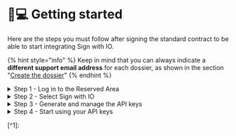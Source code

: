 # 👩💻 Getting started

Here are the steps you must follow after signing the standard contract to be able to start integrating Sign with IO.

{% hint style="info" %} Keep in mind that you can always indicate a **different support email address** for each dossier, as shown in the section "[Create the dossier](https://docs.pagopa.it/manuale-operativo-di-firma-con-io/creare-il-dossier#vuoi-aggiungere-una-email-di-assistenza-specifica-per-il-dossier)" {% endhint %}

<details>

<summary>Step 1 - Log in to the Reserved Area</summary>

<img src="../.gitbook/assets/Screenshot 2023-09-15 alle 11.44.26.png" alt="" data-size="original"> 

Enter the [Reserved Area](https://selfcare.pagopa.it/auth/login) and select your institution in order to start creating the API keys you need to integrate with Sign with IO.

</details>

<details>

<summary>Step 2 - Select Sign with IO</summary>

After entering the Reserved Area of your institution, select “Sign with IO” from the list of active products. Then you will land on the "**Overview**" page, where you can always:

1. **Change the support address of the institution** that was indicated when registering, as a reference to give citizens who request support for questions directed to the institution (e.g. the sent document contains an error)
2. View the **references related to the integration and production phase to request technical support**.

The **Integration phase** is the phase in which you are integrating Sign with IO for the first time and therefore you are performing various tests to understand how it functions correctly. The **Production phase** starts instead when you are ready to send the signature requests (at costs specified in the contract) to all the users who use the IO app!

</details>

<details>

<summary>Step 3 - Generate and manage the API keys</summary>

The "**API key**" panel allows you to generate and manage the API keys to use for the test environment and manage the API keys for the production environment.

For each **new test API key** you must:

1. **Assign a name** that identifies the API key or use the one set automatically;
2. **Add one or more IP addresses** of the machines that send requests;
3. **Add one or more fiscal codes** of the people (already uses of the IO app) who will tests the various flows.

<mark style="color:red;">**Remember that you cannot test the flow if you do not enter IP addresses or fiscal codes**</mark>[<mark style="color:red;">**!**</mark>](#user-content-fn-1)\[\^1\]

</details>

<details>

<summary>Step 4 - Start using your API keys</summary>

After generating and populating the API keys, all you have to do now is use them!

</details>

[\^1]: